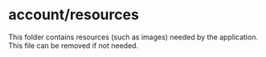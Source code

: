 # account/resources

This folder contains resources (such as images) needed by the application. This file can
be removed if not needed.
